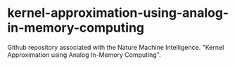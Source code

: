 # kernel-approximation-using-analog-in-memory-computing
Github repository associated with the Nature Machine Intelligence. "Kernel Approximation using Analog In-Memory Computing".
